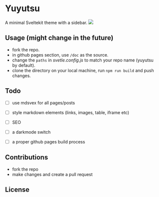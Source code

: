 # Yuyutsu
A minimal Sveltekit theme with a sidebar. 
![](/yuyutsu-screenshot.png)

## Usage (might change in the future)
- fork the repo.
- in github pages section, use ``/doc`` as the source.
- change the ``paths`` in _svetle.config.js_ to match your repo name (yuyutsu by default).
- clone the directory on your local machine, run ``npm run build`` and push changes.

## Todo 
- [ ] use mdsvex for all pages/posts
- [ ] style markdown elements (links, images, table, iframe etc)
- [ ] SEO
- [ ] a darkmode switch
- [ ] a proper github pages build process


## Contributions
- fork the repo
- make changes and create a pull request

## License
